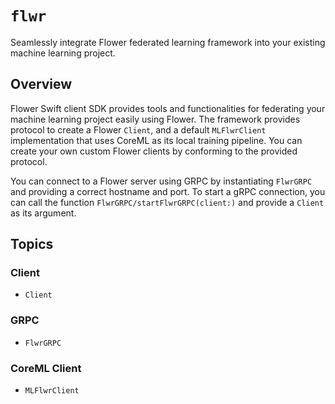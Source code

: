 # ``flwr``

Seamlessly integrate Flower federated learning framework into your existing machine learning project.

## Overview

Flower Swift client SDK provides tools and functionalities for federating your machine learning project easily using Flower. The framework provides protocol to create a Flower ``Client``, and a default ``MLFlwrClient`` implementation that uses CoreML as its local training pipeline. You can create your own custom Flower clients by conforming to the provided protocol.

You can connect to a Flower server using GRPC by instantiating ``FlwrGRPC`` and providing a correct hostname and port. To start a gRPC connection, you can call the function ``FlwrGRPC/startFlwrGRPC(client:)`` and provide a ``Client`` as its argument.


## Topics

### Client

- ``Client``

### GRPC

- ``FlwrGRPC``

### CoreML Client

- ``MLFlwrClient``
